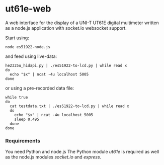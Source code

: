 ut61e-web
=========

A web interface for the display of a UNI-T UT61E digital multimeter
written as a node.js application with socket.io websocket support.

Start using:

    node es51922-node.js

and feed using live-data:

    he2325u_hidapi.py | ./es51922-to-lcd.py | while read x
    do
      echo "$x" | ncat -4u localhost 5005
    done

or using a pre-recorded data file:

    while true
    do
      cat testdata.txt | ./es51922-to-lcd.py | while read x
      do
        echo "$x" | ncat -4u localhost 5005
        sleep 0.495
      done
    done

### Requirements

You need Python and node.js
The Python module *ut61e* is required as well as the node.js modules
*socket.io* and *express*.

